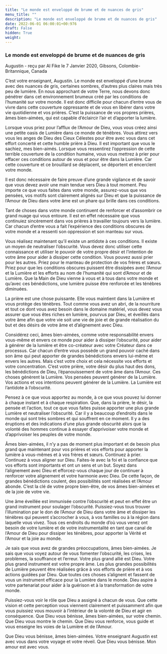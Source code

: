 ```yaml
---
title: "Le monde est enveloppé de brume et de nuances de gris"
menu_title: ""
description: "Le monde est enveloppé de brume et de nuances de gris"
date: 2022-06-01 06:00:01+00:976
draft: False
hidden: True
weight:
---
```

### Le monde est enveloppé de brume et de nuances de gris

Augustin - reçu par Al Fike le 7 Janvier 2020, Gibsons, Colombie-Britannique, Canada

C’est votre enseignant, Augustin. Le monde est enveloppé d’une brume avec des nuances de gris, certaines sombres, d’autres plus claires mais très peu de lumière. En nous approchant de votre Terre, nous devons donc pénétrer dans cet environnement brumeux créé par les conditions de l’humanité sur votre monde. Il est donc difficile pour chacun d’entre vous de vivre dans cette couverture oppressante et de vous en libérer dans votre vie quotidienne et vos prières. C’est la puissance de vos propres prières, âmes bien-aimées, qui est capable d’éclaircir l’air et d’apporter la lumière.

Lorsque vous priez pour l’afflux de l’Amour de Dieu, vous vous créez ainsi une petite oasis de Lumière dans ce monde de ténèbres. Vous attirez vers vous les anges de Dieu des Cieux Célestes pour être avec vous dans cet effort concerté et cette humble prière à Dieu. Il est important que vous le sachiez, mes bien-aimés. Lorsque vous ressentirez l’oppression de cette terrible couverture de la condition humaine, vous vous mettrez à prier pour effacer ces conditions autour de vous et pour être dans la Lumière. Car cette couverture et ce brouillard se déplacent, se déportent et encerclent votre monde.

Il est donc nécessaire de faire preuve d’une grande vigilance et de savoir que vous devez avoir une main tendue vers Dieu à tout moment. Peu importe ce que vous faites dans votre monde, assurez-vous que vos pensées, vos motifs sont clairement alignés sur Dieu et que la puissance de l’Amour de Dieu dans votre âme est un phare qui brille dans ces conditions.

Tant de choses dans votre monde continuent de renforcer et d’assombrir ce grand nuage qui vous entoure. Il est en effet nécessaire que vous continuiez sincèrement dans vos prières à travailler toujours vers la lumière. Car chacun d’entre vous a fait l’expérience des conditions obscures de votre monde et a ressenti son oppression et son manteau sur vous.

Vous réalisez maintenant qu’il existe un antidote à ces conditions. Il existe un moyen de neutraliser l’obscurité. Vous devez donc utiliser cette connaissance et utiliser le pouvoir de votre propre désir et l’intention de votre âme pour aider à dissiper cette condition. Vous pouvez aussi prier pour les autres. Priez pour le manteau de protection de vos frères et sœurs. Priez pour que les conditions obscures puissent être dissipées avec l’Amour et la Lumière et les efforts au nom de l’humanité qui sont d’Amour et de Lumière. Que la Main de Dieu vienne à vous et à tous dans votre monde et qu’avec ces bénédictions, une lumière puisse être renforcée et les ténèbres diminuées.

La prière est une chose puissante. Elle vous maintient dans la Lumière et vous protège des ténèbres. Tout comme vous avez un abri, de la nourriture et tout ce dont vous avez besoin dans le domaine matériel, vous devez vous assurer que vous êtes riches en lumière, pourvus par Dieu, et éveillés dans votre âme afin que votre vie soit une vie de joie et de grande réalisation du but et des désirs de votre âme et d’alignement avec Dieu.

Considérez ceci, âmes bien-aimées, comme votre responsabilité envers vous-même et envers ce monde pour aider à dissiper l’obscurité, pour aider à générer de la lumière et être co-créateur avec votre Créateur dans ce processus. Car chacun d’entre vous possède un grand pouvoir caché dans son âme qui peut apporter de grandes bénédictions envers lui-même et envers les autres. Mais c’est votre choix et cela nécessite vos efforts et votre concentration. C’est votre prière, votre désir du plus haut des dons, les bénédictions de Dieu, l’épanouissement de votre âme dans l’Amour. Ces choses génèrent la Lumière. Vos pensées peuvent générer de la Lumière. Vos actions et vos intentions peuvent générer de la Lumière. La Lumière est l’antidote à l’obscurité.

Pensez à ce que vous apportez au monde, à ce que vous pouvez lui donner à chaque instant et à chaque respiration. Que, dans la prière, le désir, la pensée et l’action, tout ce que vous faites puisse apporter une plus grande Lumière et neutraliser l’obscurité. Car il y a beaucoup d’endroits dans le monde qui sont très sombres et qui souffrent en ce moment. Il y a des éruptions et des indications d’une plus grande obscurité alors que la volonté des hommes continue à essayer d’apprivoiser votre monde et d’apprivoiser les peuples de votre monde.

Âmes bien-aimées, il n’y a pas de moment plus important et de besoin plus grand que maintenant pour vos prières et vos efforts pour apporter la lumière à vous-mêmes et à vos frères et sœurs. Continuez à prier. Continuez à vous aligner sur Dieu. Faites-le avec la foi et la confiance que vos efforts sont importants et ont un sens et un but. Soyez dans l’alignement avec Dieu et efforcez-vous chaque jour de continuer à renforcer votre alignement et votre harmonie avec Dieu. De cette façon, de grandes bénédictions coulent, des possibilités sont réalisées et l’Amour abonde. C’est la clé de votre propre bien-être, de vos âmes bien-aimées et de la joie de votre vie.

Une âme éveillée est immunisée contre l’obscurité et peut en effet être un grand instrument pour soulager l’obscurité. Puissiez-vous tous trouver l’illumination par le don de l’Amour de Dieu dans votre âme et dissiper les ténèbres qui peuvent s’accrocher à vous, à vos familles ou à la région dans laquelle vous vivez. Tous ces endroits du monde d’où vous venez ont besoin de votre lumière et de votre instrumentalité en tant que canal de l’Amour de Dieu pour dissiper les ténèbres, pour apporter la Vérité et l’Amour et la joie au monde.

Je sais que vous avez de grandes préoccupations, âmes bien-aimées. Je sais que vous voyez autour de vous fomenter l’obscurité, les crises, les problèmes, la souffrance et l’erreur. Votre plus grand allié est Dieu. Votre plus grand instrument est votre propre âme. Les plus grandes possibilités de Lumière peuvent être réalisées grâce à vos efforts de prière et à vos actions guidées par Dieu. Que toutes ces choses s’alignent et fassent de vous un instrument efficace pour la Lumière dans le monde. Dieu aspire à votre partenariat pour aider à la guérison et à la transformation de votre monde.

Puissiez-vous voir le rôle que Dieu a assigné à chacun de vous. Que cette vision et cette perception vous viennent clairement et puissamment afin que vous puissiez vous mouvoir à l’intérieur de la volonté de Dieu et agir en conséquence. Que Dieu vous bénisse, âmes bien-aimées, sur votre chemin. Que Dieu vous montre le chemin. Que Dieu vous renforce, vous guide et vous enseigne les voies de la Lumière et de l’Amour.

Que Dieu vous bénisse, âmes bien-aimées. Votre enseignant Augustin est avec vous dans votre voyage et votre réveil. Que Dieu vous bénisse. Mon amour est avec vous.
